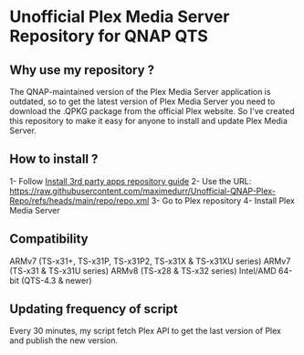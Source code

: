 # Unofficial Plex Media Server Repository for QNAP QTS

## Why use my repository ?

The QNAP-maintained version of the Plex Media Server application is outdated, so to get the latest version of Plex Media Server you need to download the .QPKG package from the official Plex website. So I've created this repository to make it easy for anyone to install and update Plex Media Server.

## How to install ?

1- Follow [Install 3rd party apps repository guide](https://www.qnap.com/en-us/how-to/faq/article/install-third-party-apps-repository-in-the-app-center)
2- Use the URL: https://raw.githubusercontent.com/maximedurr/Unofficial-QNAP-Plex-Repo/refs/heads/main/repo/repo.xml
3- Go to Plex repository
4- Install Plex Media Server

## Compatibility

ARMv7 (TS-x31+, TS-x31P, TS-x31P2, TS-x31X & TS-x31XU series)
ARMv7 (TS-x31 & TS-x31U series)
ARMv8 (TS-x28 & TS-x32 series)
Intel/AMD 64-bit (QTS-4.3 & newer)

## Updating frequency of script

Every 30 minutes, my script fetch Plex API to get the last version of Plex and publish the new version.
